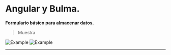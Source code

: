 # Angular y Bulma.

**Formulario básico para almacenar datos.**

>Muestra

![Example](https://github.com/MariaDelCarmenHernandezDiaz/Angular-and-Bulma/blob/master/1.PNG "Angular y Bulma")
![Example](https://github.com/MariaDelCarmenHernandezDiaz/Angular-and-Bulma/blob/master/2.PNG "Angular y Bulma")

***
